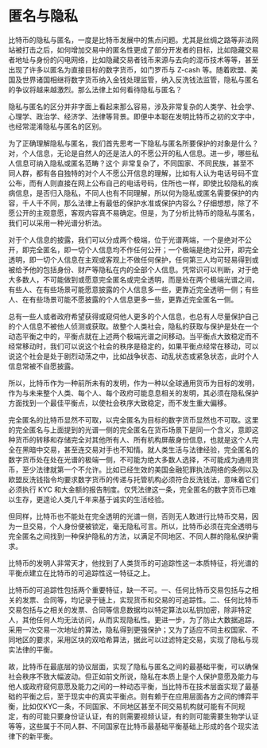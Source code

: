 # 匿名与隐私

比特币的隐私与匿名，一度是比特币发展中的焦点问题。尤其是丝绸之路等非法网站被打击之后，如何增加交易中的匿名性更成了部分开发者的目标，比如隐藏交易者地址与身份的闪电网络，比如隐藏交易者钱币来源与去向的混币技术等等，甚至出现了许多以匿名为直接目标的数字货币，如门罗币与 Z-cash 等。随着欧盟、美国及世界诸国相继将数字货币纳入金钱处理监管，纳入反洗钱法监管，隐私与匿名的争议将越来越激烈。那么法律上如何看待隐私与匿名？

隐私与匿名的区分并非字面上看起来那么容易，涉及非常复杂的人类学、社会学、心理学、政治学、经济学、法律等背景。即便中本聪在发明比特币之初的文字中，也经常混淆隐私与匿名的区别。

为了正确理解隐私与匿名，我们首先思考一下隐私与匿名所要保护的对象是什么？对，个人信息，无论是自然人的还是法人的不愿公开的私人信息。进一步，哪些私人信息可纳入隐私或匿名范畴？这个 非常复杂了，不同国家、不同民族，甚至不同人群，都有各自独特的对个人不愿公开信息的理解，比如有人认为电话号码不宜公布，而有人则直接在网上公布自己的电话号码，住所也一样，即使比较隐私的疾病信息，是否归入隐私，不同人也有不同理解，所以何为隐私或匿名需要保护的内容，千人千不同，那么法律上有最低的保护水准或保护内容么？仔细想想，除了不愿公开的主观意愿，客观内容真不易确定。但是，为了分析比特币的隐私与匿名，我们可以采用一种光谱分析法。

对于个人信息的披露，我们可以分成两个极端，位于光谱两端，一个是绝对不公开，即完全匿名，即一切个人信息均不作任何公开；一个极端是绝对公开，即完全透明，即一切个人信息在主观或客观上不做任何保护，任何第三人均可轻易得到或被给予他的包括身份、财产等隐私在内的全部个人信息。凭常识可以判断，对于绝大多数人，不可能做到或愿意完全匿名或完全透明，而是处在两个极端光谱之间，有些人、在有些场景可能愿意披露的个人信息多一些，更靠近完全透明一侧；有些人、在有些场景可能不愿披露的个人信息更多一些，更靠近完全匿名一侧。

总有一些人或者政府希望获得或窥伺他人更多的个人信息，也总有人尽量保护自己的个人信息不被他人侦测或获取。故整个人类社会，隐私的获取与保护是处在一个动态平衡之中的，平衡点就在上述两个极端光谱之间移动。当平衡点大致稳定而不经常移动时，我们可以说这个社会的秩序是稳定的，如果平衡点经常在移动，可以说这个社会是处于剧烈动荡之中，比如战争状态、动乱状态或紧急状态，此时个人信息常被不自愿披露。

所以，比特币作为一种前所未有的发明，作为一种以全球通用货币为目标的发明，作为与未来整个人类、每个人、每个政府可能息息相关的发明，其必须在隐私保护方面找到一个最佳平衡点，以使社会秩序大致稳定，而不发生重大偏移。

完全匿名的比特币显然不可取，以完全匿名为目标的数字货币显然也不可取。这里的完全匿名与上面提到的光谱一侧的完全匿名在货币场景下是同一个含义，意即这种货币的转移和存储完全对其他所有人、所有机构屏蔽身份信息，也就是这个人完全在黑暗中交易，甚至连交易对手也不知情。就人类生活与法律经验，完全匿名的数字货币处在处在光谱的极端一侧，不可能为绝大多数人选择，不可能成为通用货币，至少法律就第一个不允许。比如已经生效的美国金融犯罪执法网络的条例以及欧盟反洗钱指令均要求数字货币的传递与托管机构必须符合反洗钱法，意味着它们必须执行 KYC 和大金额的报告制度。仅凭法律这一条，完全匿名的数字货币已难以生存，更遑论人类几千年来基于诚实的生活经验。

但同样，比特币也不能处在完全透明的光谱一侧，否则无人敢进行比特币交易，因为一旦交易，个人身份便被锁定，毫无隐私可言。所以，比特币必须在完全透明与完全匿名之间找到一种保护隐私的方法，以满足不同地区、不同人群的隐私保护需求。

比特币的发明人非常天才，他找到了人类货币的可追踪性这一本质特征，将光谱的平衡点建立在比特币的可追踪性这一特征之上。

比特币的可追踪性包括两个重要特征，缺一不可。一、任何比特币交易包括与之相关的发票、合同等，均记录于链上，实现货币和交易的可追踪性。二、任何比特币交易包括与之相关的发票、合同等信息数据均以特定算法以私钥加密，除非特定人，其他任何人均无法访问，从而实现隐私性。更进一步，为了防止大数据追踪，采用一次交易一次地址的算法，隐私得到更强保护；又为了适应不同主权国家、不同地区的要求，采用区块的双哈希算法，据此可以过滤特定交易，实现了隐私与现实法律的平衡。

故，比特币在最底层的协议层面，实现了隐私与匿名之间的最基础平衡，可以确保社会秩序不致大幅波动。但正如前文所说，隐私在本质上是个人保护意愿及能力与他人或政府窥伺意愿及能力之间的一种动态平衡，当比特币在技术层面实现了最基础的平衡之后，至于现实中的真实平衡点。则有赖于在应用层面各方之间的博弈平衡，比如仅KYC一条，不同国家、不同地区甚至不同交易机构就可能有不同规定，有的可能只要身份证认证，有的则需要视频认证，有的则可能需要生物学认证等等，这些属于不同人群、不同国家在比特币最基础平衡基础上形成的各个现实法律下的新平衡。
